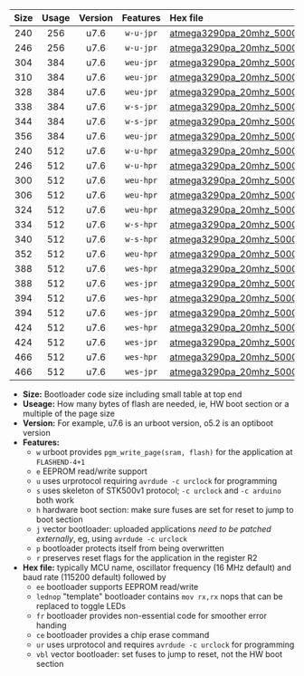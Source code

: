 |Size|Usage|Version|Features|Hex file|
|:-:|:-:|:-:|:-:|:--|
|240|256|u7.6|`w-u-jpr`|[atmega3290pa_20mhz_500000bps_ur_vbl.hex](https://raw.githubusercontent.com/stefanrueger/urboot/main/atmega3290pa_20mhz_500000bps_ur_vbl.hex)|
|246|256|u7.6|`w-u-jpr`|[atmega3290pa_20mhz_500000bps_lednop_ur_vbl.hex](https://raw.githubusercontent.com/stefanrueger/urboot/main/atmega3290pa_20mhz_500000bps_lednop_ur_vbl.hex)|
|304|384|u7.6|`weu-jpr`|[atmega3290pa_20mhz_500000bps_ee_ur_vbl.hex](https://raw.githubusercontent.com/stefanrueger/urboot/main/atmega3290pa_20mhz_500000bps_ee_ur_vbl.hex)|
|310|384|u7.6|`weu-jpr`|[atmega3290pa_20mhz_500000bps_ee_lednop_ur_vbl.hex](https://raw.githubusercontent.com/stefanrueger/urboot/main/atmega3290pa_20mhz_500000bps_ee_lednop_ur_vbl.hex)|
|328|384|u7.6|`weu-jpr`|[atmega3290pa_20mhz_500000bps_ee_lednop_fr_ur_vbl.hex](https://raw.githubusercontent.com/stefanrueger/urboot/main/atmega3290pa_20mhz_500000bps_ee_lednop_fr_ur_vbl.hex)|
|338|384|u7.6|`w-s-jpr`|[atmega3290pa_20mhz_500000bps_vbl.hex](https://raw.githubusercontent.com/stefanrueger/urboot/main/atmega3290pa_20mhz_500000bps_vbl.hex)|
|344|384|u7.6|`w-s-jpr`|[atmega3290pa_20mhz_500000bps_lednop_vbl.hex](https://raw.githubusercontent.com/stefanrueger/urboot/main/atmega3290pa_20mhz_500000bps_lednop_vbl.hex)|
|356|384|u7.6|`weu-jpr`|[atmega3290pa_20mhz_500000bps_ee_lednop_fr_ce_ur_vbl.hex](https://raw.githubusercontent.com/stefanrueger/urboot/main/atmega3290pa_20mhz_500000bps_ee_lednop_fr_ce_ur_vbl.hex)|
|240|512|u7.6|`w-u-hpr`|[atmega3290pa_20mhz_500000bps_ur.hex](https://raw.githubusercontent.com/stefanrueger/urboot/main/atmega3290pa_20mhz_500000bps_ur.hex)|
|246|512|u7.6|`w-u-hpr`|[atmega3290pa_20mhz_500000bps_lednop_ur.hex](https://raw.githubusercontent.com/stefanrueger/urboot/main/atmega3290pa_20mhz_500000bps_lednop_ur.hex)|
|300|512|u7.6|`weu-hpr`|[atmega3290pa_20mhz_500000bps_ee_ur.hex](https://raw.githubusercontent.com/stefanrueger/urboot/main/atmega3290pa_20mhz_500000bps_ee_ur.hex)|
|306|512|u7.6|`weu-hpr`|[atmega3290pa_20mhz_500000bps_ee_lednop_ur.hex](https://raw.githubusercontent.com/stefanrueger/urboot/main/atmega3290pa_20mhz_500000bps_ee_lednop_ur.hex)|
|324|512|u7.6|`weu-hpr`|[atmega3290pa_20mhz_500000bps_ee_lednop_fr_ur.hex](https://raw.githubusercontent.com/stefanrueger/urboot/main/atmega3290pa_20mhz_500000bps_ee_lednop_fr_ur.hex)|
|334|512|u7.6|`w-s-hpr`|[atmega3290pa_20mhz_500000bps.hex](https://raw.githubusercontent.com/stefanrueger/urboot/main/atmega3290pa_20mhz_500000bps.hex)|
|340|512|u7.6|`w-s-hpr`|[atmega3290pa_20mhz_500000bps_lednop.hex](https://raw.githubusercontent.com/stefanrueger/urboot/main/atmega3290pa_20mhz_500000bps_lednop.hex)|
|352|512|u7.6|`weu-hpr`|[atmega3290pa_20mhz_500000bps_ee_lednop_fr_ce_ur.hex](https://raw.githubusercontent.com/stefanrueger/urboot/main/atmega3290pa_20mhz_500000bps_ee_lednop_fr_ce_ur.hex)|
|388|512|u7.6|`wes-hpr`|[atmega3290pa_20mhz_500000bps_ee.hex](https://raw.githubusercontent.com/stefanrueger/urboot/main/atmega3290pa_20mhz_500000bps_ee.hex)|
|388|512|u7.6|`wes-jpr`|[atmega3290pa_20mhz_500000bps_ee_vbl.hex](https://raw.githubusercontent.com/stefanrueger/urboot/main/atmega3290pa_20mhz_500000bps_ee_vbl.hex)|
|394|512|u7.6|`wes-hpr`|[atmega3290pa_20mhz_500000bps_ee_lednop.hex](https://raw.githubusercontent.com/stefanrueger/urboot/main/atmega3290pa_20mhz_500000bps_ee_lednop.hex)|
|394|512|u7.6|`wes-jpr`|[atmega3290pa_20mhz_500000bps_ee_lednop_vbl.hex](https://raw.githubusercontent.com/stefanrueger/urboot/main/atmega3290pa_20mhz_500000bps_ee_lednop_vbl.hex)|
|424|512|u7.6|`wes-hpr`|[atmega3290pa_20mhz_500000bps_ee_lednop_fr.hex](https://raw.githubusercontent.com/stefanrueger/urboot/main/atmega3290pa_20mhz_500000bps_ee_lednop_fr.hex)|
|424|512|u7.6|`wes-jpr`|[atmega3290pa_20mhz_500000bps_ee_lednop_fr_vbl.hex](https://raw.githubusercontent.com/stefanrueger/urboot/main/atmega3290pa_20mhz_500000bps_ee_lednop_fr_vbl.hex)|
|466|512|u7.6|`wes-hpr`|[atmega3290pa_20mhz_500000bps_ee_lednop_fr_ce.hex](https://raw.githubusercontent.com/stefanrueger/urboot/main/atmega3290pa_20mhz_500000bps_ee_lednop_fr_ce.hex)|
|466|512|u7.6|`wes-jpr`|[atmega3290pa_20mhz_500000bps_ee_lednop_fr_ce_vbl.hex](https://raw.githubusercontent.com/stefanrueger/urboot/main/atmega3290pa_20mhz_500000bps_ee_lednop_fr_ce_vbl.hex)|

- **Size:** Bootloader code size including small table at top end
- **Useage:** How many bytes of flash are needed, ie, HW boot section or a multiple of the page size
- **Version:** For example, u7.6 is an urboot version, o5.2 is an optiboot version
- **Features:**
  + `w` urboot provides `pgm_write_page(sram, flash)` for the application at `FLASHEND-4+1`
  + `e` EEPROM read/write support
  + `u` uses urprotocol requiring `avrdude -c urclock` for programming
  + `s` uses skeleton of STK500v1 protocol; `-c urclock` and `-c arduino` both work
  + `h` hardware boot section: make sure fuses are set for reset to jump to boot section
  + `j` vector bootloader: uploaded applications *need to be patched externally*, eg, using `avrdude -c urclock`
  + `p` bootloader protects itself from being overwritten
  + `r` preserves reset flags for the application in the register R2
- **Hex file:** typically MCU name, oscillator frequency (16 MHz default) and baud rate (115200 default) followed by
  + `ee` bootloader supports EEPROM read/write
  + `lednop` "template" bootloader contains `mov rx,rx` nops that can be replaced to toggle LEDs
  + `fr` bootloader provides non-essential code for smoother error handing
  + `ce` bootloader provides a chip erase command
  + `ur` uses urprotocol and requires `avrdude -c urclock` for programming
  + `vbl` vector bootloader: set fuses to jump to reset, not the HW boot section
